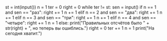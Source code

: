 st = int(input())
n = 1
ter = 0
right = 0
while ter != st:
    sen = input()
    if n == 1 and sen == "раз":
        right += 1
        n += 1
    elif n == 2 and sen == "два":
        right += 1
        n += 1
    elif n == 3 and sen == "три":
        right += 1
        n += 1
    elif n == 4 and sen == "четыре":
        right += 1
        n = 1
    else:
        print("Правильных отсчётов было " + str(right)
              + ", но теперь вы ошиблись.")
        right = 0
        ter += 1
        n = 1
print("На сегодня хватит.")
